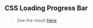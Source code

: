 ## CSS Loading Progress Bar 
> See the result [Here](https://thewebscripter.github.io/shorts/number_spinner/)
